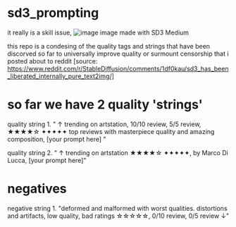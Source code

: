 # sd3_prompting
it really is a skill issue, 
![image](https://github.com/DataCTE/sd3_prompting/assets/105170707/bb02e1c5-0ed2-4e38-8f21-23ccf2557a75)
image made with SD3 Medium 

this repo is a condesing of the quality tags and strings that have been discorved so far to universally improve quality or surmount censorship that i posted about to reddit [source: https://www.reddit.com/r/StableDiffusion/comments/1df0kau/sd3_has_been_liberated_internally_pure_text2img/] 

# so far we have 2 quality 'strings' 

quality string 1. 
" ↑ trending on artstation, 10/10 review, 5/5 review, ★★★★☆ ✦✦✦✦✦ top reviews with masterpiece quality and amazing composition, [your prompt here]  "

quality string 2.
" ↑ trending on artstation ★★★★☆ ✦✦✦✦✦, by Marco Di Lucca, [your prompt here]" 
# negatives 

negative string 1. 
"deformed and malformed with worst qualities. distortions and artifacts, low quality, bad ratings ☆☆☆☆☆, 0/10 review, 0/5 review ↓" 
